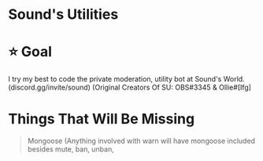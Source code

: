 # Sound's Utilities
# ⭐ Goal
I try my best to code the private moderation, utility bot at Sound's World. (discord.gg/invite/sound) (Original Creators Of SU: OBS#3345 &amp; Ollie#[Ifg]
# Things That Will Be Missing
> Mongoose (Anything involved with warn will have mongoose included besides mute, ban, unban, 
